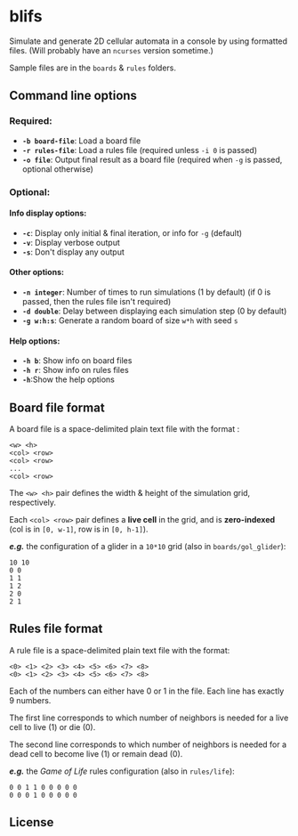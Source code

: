 # blifs
Simulate and generate 2D cellular automata in a console by using formatted files. (Will probably have an `ncurses` version sometime.)

Sample files are in the `boards` & `rules` folders.

## Command line options

### Required:
* **`-b board-file`**: Load a board file
* **`-r rules-file`**: Load a rules file (required unless `-i 0` is passed)
* **`-o file`**:       Output final result as a board file (required when `-g` is passed, optional otherwise)

### Optional:
#### Info display options:
* **`-c`**: Display only initial & final iteration, or info for `-g` (default)
* **`-v`**: Display verbose output
* **`-s`**: Don't display any output
#### Other options:
* **`-n integer`**: Number of times to run simulations (1 by default) (if 0 is passed, then the rules file isn't required)
* **`-d double`**: Delay between displaying each simulation step (0 by default)
* **`-g w:h:s`**: Generate a random board of size `w*h` with seed `s`
#### Help options:
* **`-h b`**: Show info on board files
* **`-h r`**: Show info on rules files
* **`-h`**:Show the help options

## Board file format

A board file is a space-delimited plain text file with the format :
```
<w> <h>
<col> <row>
<col> <row>
...
<col> <row>
```

The `<w> <h>` pair defines the width & height of the simulation grid, respectively.

Each `<col> <row>` pair defines a **live cell** in the grid, and is **zero-indexed** (col is in `[0, w-1]`, row is in `[0, h-1]`).

***e.g.*** the configuration of a glider in a `10*10` grid (also in `boards/gol_glider`):
```
10 10
0 0
1 1
1 2
2 0
2 1
```

## Rules file format
A rule file is a space-delimited plain text file with the format:
```
<0> <1> <2> <3> <4> <5> <6> <7> <8>
<0> <1> <2> <3> <4> <5> <6> <7> <8>
```
Each of the numbers can either have 0 or 1 in the file. Each line has exactly 9 numbers.

The first line corresponds to which number of neighbors is needed for a live cell to live (1) or die (0).

The second line corresponds to which number of neighbors is needed for a dead cell to become live (1) or remain dead (0).

***e.g.*** the *Game of Life* rules configuration (also in `rules/life`):
```
0 0 1 1 0 0 0 0 0
0 0 0 1 0 0 0 0 0
```
## License
